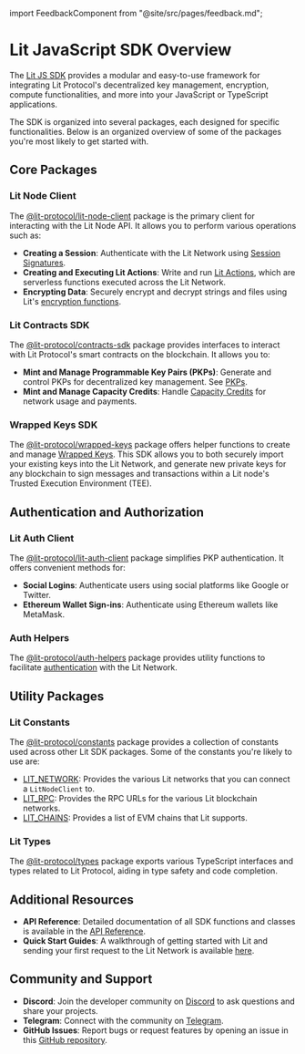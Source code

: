 import FeedbackComponent from "@site/src/pages/feedback.md";

# Lit JavaScript SDK Overview

The [Lit JS SDK](https://github.com/LIT-Protocol/js-sdk) provides a modular and easy-to-use framework for integrating Lit Protocol's decentralized key management, encryption, compute functionalities, and more into your JavaScript or TypeScript applications.

The SDK is organized into several packages, each designed for specific functionalities. Below is an organized overview of some of the packages you're most likely to get started with.

## Core Packages

### Lit Node Client

The [@lit-protocol/lit-node-client](https://www.npmjs.com/package/@lit-protocol/lit-node-client) package is the primary client for interacting with the Lit Node API. It allows you to perform various operations such as:

- **Creating a Session**: Authenticate with the Lit Network using [Session Signatures](../../authentication/session-sigs.md).
- **Creating and Executing Lit Actions**: Write and run [Lit Actions](../../lit-actions/lit-actions-overview.md), which are serverless functions executed across the Lit Network.
- **Encrypting Data**: Securely encrypt and decrypt strings and files using Lit's [encryption functions](../../encryption-access-control/encrypting-data-with-lit).

### Lit Contracts SDK

The [@lit-protocol/contracts-sdk](https://www.npmjs.com/package/@lit-protocol/contracts-sdk) package provides interfaces to interact with Lit Protocol's smart contracts on the blockchain. It allows you to:

- **Mint and Manage Programmable Key Pairs (PKPs)**: Generate and control PKPs for decentralized key management. See [PKPs](../../signing-data/pkps.md).
- **Mint and Manage Capacity Credits**: Handle [Capacity Credits](../../paying-for-lit/capacity-credits.md) for network usage and payments.

### Wrapped Keys SDK

The [@lit-protocol/wrapped-keys](https://www.npmjs.com/package/@lit-protocol/wrapped-keys) package offers helper functions to create and manage [Wrapped Keys](../../signing-data/wrapped-keys.md). This SDK allows you to both securely import your existing keys into the Lit Network, and generate new private keys for any blockchain to sign messages and transactions within a Lit node's Trusted Execution Environment (TEE).

## Authentication and Authorization

### Lit Auth Client

The [@lit-protocol/lit-auth-client](https://www.npmjs.com/package/@lit-protocol/lit-auth-client) package simplifies PKP authentication. It offers convenient methods for:

- **Social Logins**: Authenticate users using social platforms like Google or Twitter.
- **Ethereum Wallet Sign-ins**: Authenticate using Ethereum wallets like MetaMask.

### Auth Helpers

The [@lit-protocol/auth-helpers](https://www.npmjs.com/package/@lit-protocol/auth-helpers) package provides utility functions to facilitate [authentication](../../authentication/overview.md) with the Lit Network.

## Utility Packages

### Lit Constants

The [@lit-protocol/constants](https://www.npmjs.com/package/@lit-protocol/constants) package provides a collection of constants used across other Lit SDK packages. Some of the constants you're likely to use are:

- [LIT_NETWORK](https://v6-api-doc-lit-js-sdk.vercel.app/variables/constants_src.LIT_NETWORK.html): Provides the various Lit networks that you can connect a `LitNodeClient` to.
- [LIT_RPC](https://v6-api-doc-lit-js-sdk.vercel.app/variables/constants_src.LIT_RPC.html): Provides the RPC URLs for the various Lit blockchain networks.
- [LIT_CHAINS](https://v6-api-doc-lit-js-sdk.vercel.app/variables/constants_src.LIT_CHAINS.html): Provides a list of EVM chains that Lit supports.

### Lit Types

The [@lit-protocol/types](https://www.npmjs.com/package/@lit-protocol/types) package exports various TypeScript interfaces and types related to Lit Protocol, aiding in type safety and code completion.

## Additional Resources

- **API Reference**: Detailed documentation of all SDK functions and classes is available in the [API Reference](https://v6-api-doc-lit-js-sdk.vercel.app/index.html).
- **Quick Start Guides**: A walkthrough of getting started with Lit and sending your first request to the Lit Network is available [here](../../../build/getting-started/overview).

## Community and Support

- **Discord**: Join the developer community on [Discord](https://litgateway.com/discord) to ask questions and share your projects.
- **Telegram**: Connect with the community on [Telegram](https://t.me/+aa73FAF9Vp82ZjJh).
- **GitHub Issues**: Report bugs or request features by opening an issue in this [GitHub repository](https://github.com/LIT-Protocol/Issues-and-Reports).

<FeedbackComponent/>
